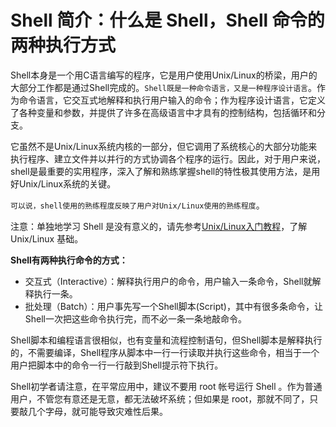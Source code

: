 # Shell 简介：什么是 Shell，Shell 命令的两种执行方式

Shell本身是一个用C语言编写的程序，它是用户使用Unix/Linux的桥梁，用户的大部分工作都是通过Shell完成的。`Shell既是一种命令语言，又是一种程序设计语言`。作为命令语言，它交互式地解释和执行用户输入的命令；作为程序设计语言，它定义了各种变量和参数，并提供了许多在高级语言中才具有的控制结构，包括循环和分支。

它虽然不是Unix/Linux系统内核的一部分，但它调用了系统核心的大部分功能来执行程序、建立文件并以并行的方式协调各个程序的运行。因此，对于用户来说，shell是最重要的实用程序，深入了解和熟练掌握shell的特性极其使用方法，是用好Unix/Linux系统的关键。

`可以说，shell使用的熟练程度反映了用户对Unix/Linux使用的熟练程度`。

注意：单独地学习 Shell 是没有意义的，请先参考[Unix/Linux入门教程](http://c.biancheng.net/cpp/linux/)，了解 Unix/Linux 基础。

**Shell有两种执行命令的方式：**
- 交互式（Interactive）：解释执行用户的命令，用户输入一条命令，Shell就解释执行一条。
- 批处理（Batch）：用户事先写一个Shell脚本(Script)，其中有很多条命令，让Shell一次把这些命令执行完，而不必一条一条地敲命令。

Shell脚本和编程语言很相似，也有变量和流程控制语句，但Shell脚本是解释执行的，不需要编译，Shell程序从脚本中一行一行读取并执行这些命令，相当于一个用户把脚本中的命令一行一行敲到Shell提示符下执行。

Shell初学者请注意，在平常应用中，建议不要用 root 帐号运行 Shell 。作为普通用户，不管您有意还是无意，都无法破坏系统；但如果是 root，那就不同了，只要敲几个字母，就可能导致灾难性后果。